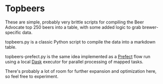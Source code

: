 # Topbeers

These are simple, probably very brittle scripts for compiling the Beer Advocate top 250 beers into a table, with some added logic to grab brewer-specific data.

topbeers.py is a classic Python script to compile the data into a markdown table.

topbeers-prefect.py is the same idea implemented as a [Prefect](https://prefect.io) flow run using a local [Dask](https://dask.org/) executor for parallel processing of mapped tasks.

There's probably a lot of room for further expansion and optimization here, so feel free to experiment.